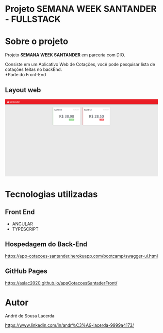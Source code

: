 # Projeto SEMANA WEEK SANTANDER - FULLSTACK


# Sobre o projeto

Projeto **SEMANA WEEK SANTANDER** em parceria com DIO.

Consiste em um Aplicativo Web de Cotações, você pode pesquisar lista de cotações feitas no backEnd.<br>
*Parte do Front-End


## Layout web
![Web 1](https://github.com/aslac2020/imagespublicacao/blob/main/assets/images/Sites/santander.PNG)

# Tecnologias utilizadas

## Front End
- ANGULAR
- TYPESCRIPT


## Hospedagem do Back-End
https://app-cotacoes-santander.herokuapp.com/bootcamp/swagger-ui.html

## GitHub Pages
https://aslac2020.github.io/appCotacoesSantaderFront/

# Autor

André de Sousa Lacerda

https://www.linkedin.com/in/andr%C3%A9-lacerda-9999a4173/
